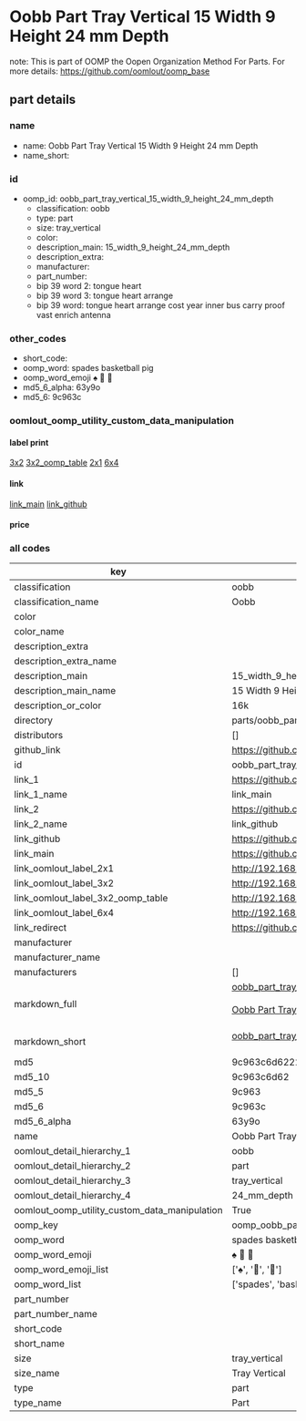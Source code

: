 # Oobb Part Tray Vertical 15 Width 9 Height 24 mm Depth  

note: This is part of OOMP the Oopen Organization Method For Parts. For more details: https://github.com/oomlout/oomp_base

##  part details
  







### name
* name: Oobb Part Tray Vertical 15 Width 9 Height 24 mm Depth
* name_short: 
### id
* oomp_id: oobb_part_tray_vertical_15_width_9_height_24_mm_depth
  * classification: oobb
  * type: part
  * size: tray_vertical
  * color: 
  * description_main: 15_width_9_height_24_mm_depth
  * description_extra: 
  * manufacturer: 
  * part_number: 
  * bip 39 word 2: tongue heart
  * bip 39 word 3: tongue heart arrange
  * bip 39 word: tongue heart arrange cost year inner bus carry proof vast enrich antenna

### other_codes
* short_code: 
* oomp_word: spades basketball pig
* oomp_word_emoji :spades: :basketball: :pig:
* md5_6_alpha: 63y9o
* md5_6: 9c963c






### oomlout_oomp_utility_custom_data_manipulation
#### label print
[3x2](http://192.168.1.245:1112/?label=oomp%2063y9o)
[3x2_oomp_table](http://192.168.1.108:1112/?label=oomp%2063y9o)
[2x1](http://192.168.1.242:1112/?label=oomp%2063y9o)
[6x4](http://192.168.1.55:1112/?label=oomp%2063y9o)    

#### link

[link_main](https://github.com/oomlout/oomlout_oomp_version_1_messy/tree/main/parts/oobb_part_tray_vertical_15_width_9_height_24_mm_depth) [link_github](https://github.com/oomlout/oomlout_oomp_version_1_messy/tree/main/parts/oobb_part_tray_vertical_15_width_9_height_24_mm_depth)                             

#### price







### all codes 
| key | value |  
| --- | --- |  
| classification | oobb |  
| classification_name | Oobb |  
| color |  |  
| color_name |  |  
| description_extra |  |  
| description_extra_name |  |  
| description_main | 15_width_9_height_24_mm_depth |  
| description_main_name | 15 Width 9 Height 24 mm Depth |  
| description_or_color | 16k |  
| directory | parts/oobb_part_tray_vertical_15_width_9_height_24_mm_depth |  
| distributors | [] |  
| github_link | https://github.com/oomlout/oomlout_oomp_part_src/tree/main/parts/oobb_part_tray_vertical_15_width_9_height_24_mm_depth |  
| id | oobb_part_tray_vertical_15_width_9_height_24_mm_depth |  
| link_1 | https://github.com/oomlout/oomlout_oomp_version_1_messy/tree/main/parts/oobb_part_tray_vertical_15_width_9_height_24_mm_depth |  
| link_1_name | link_main |  
| link_2 | https://github.com/oomlout/oomlout_oomp_version_1_messy/tree/main/parts/oobb_part_tray_vertical_15_width_9_height_24_mm_depth |  
| link_2_name | link_github |  
| link_github | https://github.com/oomlout/oomlout_oomp_version_1_messy/tree/main/parts/oobb_part_tray_vertical_15_width_9_height_24_mm_depth |  
| link_main | https://github.com/oomlout/oomlout_oomp_version_1_messy/tree/main/parts/oobb_part_tray_vertical_15_width_9_height_24_mm_depth |  
| link_oomlout_label_2x1 | http://192.168.1.242:1112/?label=oomp%2063y9o |  
| link_oomlout_label_3x2 | http://192.168.1.245:1112/?label=oomp%2063y9o |  
| link_oomlout_label_3x2_oomp_table | http://192.168.1.108:1112/?label=oomp%2063y9o |  
| link_oomlout_label_6x4 | http://192.168.1.55:1112/?label=oomp%2063y9o |  
| link_redirect | https://github.com/oomlout/oomlout_oomp_version_1_messy/tree/main/parts/oobb_part_tray_vertical_15_width_9_height_24_mm_depth |  
| manufacturer |  |  
| manufacturer_name |  |  
| manufacturers | [] |  
| markdown_full | [oobb_part_tray_vertical_15_width_9_height_24_mm_depth](none)<br>[](none)<br>[Oobb Part Tray Vertical 15 Width 9 Height 24 Mm Depth](none)<br><br> |  
| markdown_short | [oobb_part_tray_vertical_15_width_9_height_24_mm_depth](none)<br><br> |  
| md5 | 9c963c6d6222e3ddd1ff730a189a9723 |  
| md5_10 | 9c963c6d62 |  
| md5_5 | 9c963 |  
| md5_6 | 9c963c |  
| md5_6_alpha | 63y9o |  
| name | Oobb Part Tray Vertical 15 Width 9 Height 24 mm Depth |  
| oomlout_detail_hierarchy_1 | oobb |  
| oomlout_detail_hierarchy_2 | part |  
| oomlout_detail_hierarchy_3 | tray_vertical |  
| oomlout_detail_hierarchy_4 | 24_mm_depth |  
| oomlout_oomp_utility_custom_data_manipulation | True |  
| oomp_key | oomp_oobb_part_tray_vertical_15_width_9_height_24_mm_depth |  
| oomp_word | spades basketball pig |  
| oomp_word_emoji | :spades: :basketball: :pig: |  
| oomp_word_emoji_list | [':spades:', ':basketball:', ':pig:'] |  
| oomp_word_list | ['spades', 'basketball', 'pig'] |  
| part_number |  |  
| part_number_name |  |  
| short_code |  |  
| short_name |  |  
| size | tray_vertical |  
| size_name | Tray Vertical |  
| type | part |  
| type_name | Part |  

